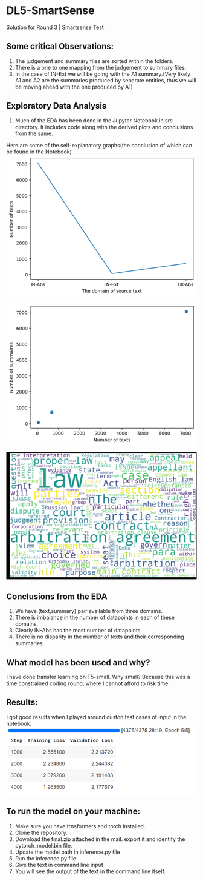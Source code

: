 # DL5-SmartSense
 Solution for Round 3 | Smartsense Test

## Some critical Observations:

1. The judgement and summary files are sorted within the folders. 
2. There is a one to one mapping from the judgement to summary files.
3. In the case of IN-Ext we will be going with the A1 summary.(Very likely A1 and A2 are the summaries produced by separate entities, thus we will be moving ahead with the one produced by A1)

## Exploratory Data Analysis

1. Much of the EDA has been done in the Jupyter Notebook in src directory. It includes code along with the derived plots and conclusions from the same.

Here are some of the self-explanatory graphs(the conclusion of which can be found in the Notebook)
 ![alt text](https://github.com/sbthycode/DL5-SmartSense/blob/3280d7c62e60314c97c26ebabe46baed75871af0/EDA1.png?raw=true)

 ![alt text](https://github.com/sbthycode/DL5-SmartSense/blob/3280d7c62e60314c97c26ebabe46baed75871af0/EDA2.png?raw=true)

  ![alt text](https://github.com/sbthycode/DL5-SmartSense/blob/3280d7c62e60314c97c26ebabe46baed75871af0/WordCloud.png?raw=true)


## Conclusions from the EDA

1. We have (text,summary) pair available from three domains. 
2. There is imbalance in the number of datapoints in each of these domains.
3. Clearly IN-Abs has the most number of datapoints.
4. There is no disparity in the number of texts and their corresponding summaries.


## What model has been used and why?

I have done transfer learning on T5-small. Why small? Because this was a time constrained coding round, where I cannot afford to risk time.

## Results:

I got good results when I played around custon test cases of input in the notebook.
 ![alt text](https://github.com/sbthycode/DL5-SmartSense/blob/7630f0b061f20fae785281610b6a2e2451e0a02f/Loss_with_Epochs.png?raw=true)


## To run the model on your machine:

1. Make sure you have trnsformers and torch installed.
2. Clone the repository.
3. Download the final.zip attached in the mail. export it and identify the pytorch_model.bin file.
4. Update the model path in inference.py file
5. Run the inference.py file
6. Give the text in command line input
7. You will see the output of the text in the command line itself.

